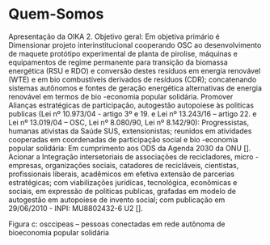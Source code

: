 # Quem-Somos
Apresentação da OIKA
    2. Objetivo geral:
Em objetiva primário é Dimensionar projeto interinstitucional cooperando OSC ao desenvolvimento de maquete protótipo experimental de planta de pirolise, máquinas e equipamentos de regime permanente para transição da biomassa energética (RSU e RDO) e conversão destes resíduos em energia renovável (WTE) e em bio combustíveis derivados de resíduos (CDR); concatenando sistemas autônomos e fontes de geração energética alternativas de energia renovável em termos de bio -economia popular solidária.
Promover Alianças estratégicas de participação, autogestão autopoiese às politicas publicas (Lei nº 10.973/04 - artigo 3º e 19. e Lei nº 13.243/16 – artigo 22. e Lei nº 13.019/04 – OSC, Lei nº 8.080/90, Lei nº 8.142/90): Progressistas, humanas ativistas da Saúde SUS, extensionistas; reunidos em atividades cooperadas em coordenadas de participação social e bio -economia popular solidária: Em cumprimento aos ODS da Agenda 2030 da ONU [].
Acionar a Integração intersetoriais de associações de recicladores, micro -empresas, organizações sociais, catadores de recicláveis, cientistas, profissionais liberais, acadêmicos em efetiva extensão de parcerias estratégicas; com viabilizações jurídicas, tecnológica, econômicas e sociais, em expressão de politicas publicas,  grafadas em modelo de autogestão em autopoiese de invento social; com publicação em 29/06/2010 - INPI: MU8802432-6 U2 [].

Figura c: osccipeas – pessoas conectadas em rede autônoma de bioeconomia popular solidária
